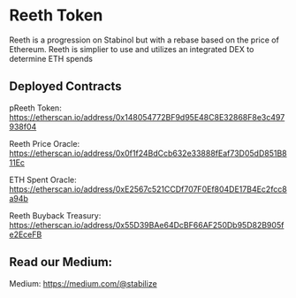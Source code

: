 # Reeth Token
Reeth is a progression on Stabinol but with a rebase based on the price of Ethereum. Reeth is simplier to use and utilizes an integrated DEX to determine ETH spends

## Deployed Contracts
pReeth Token: https://etherscan.io/address/0x148054772BF9d95E48C8E32868F8e3c497938f04

Reeth Price Oracle: https://etherscan.io/address/0x0f1f24BdCcb632e33888fEaf73D05dD851B811Ec

ETH Spent Oracle: https://etherscan.io/address/0xE2567c521CCDf707F0Ef804DE17B4Ec2fcc8a94b

Reeth Buyback Treasury: https://etherscan.io/address/0x55D39BAe64DcBF66AF250Db95D82B905fe2EceFB

## Read our Medium:
Medium: https://medium.com/@stabilize

